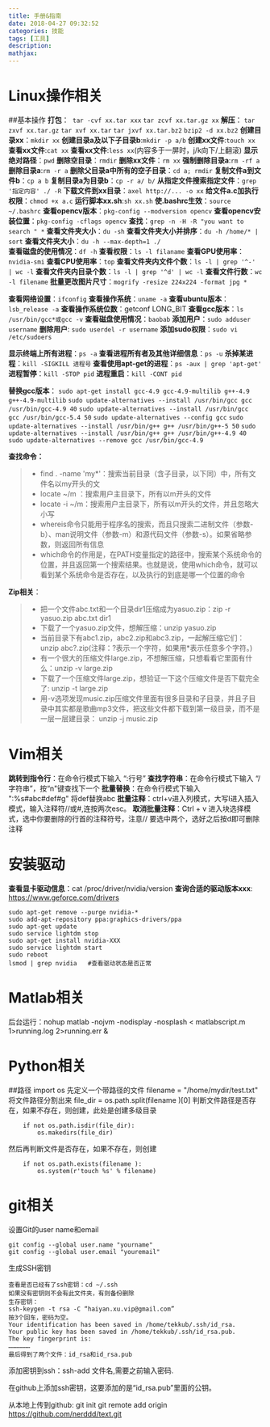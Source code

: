 ```yaml
---
title: 手册&指南
date: 2018-04-27 09:32:52
categories: 技能
tags: [工具]
description:
mathjax:
---
```


# Linux操作相关
##基本操作
**打包**：
​       `tar -cvf xx.tar xxx`
​	   `tar zcvf xx.tar.gz xx`
**解压**：
       `tar zxvf xx.tar.gz`
	   `tar xvf xx.tar`
	   `tar jxvf xx.tar.bz2`
	   `bzip2 -d xx.bz2`
**创建目录xx**：`mkdir xx`
**创建目录a及以下子目录b**:`mkdir -p a/b`
**创建xx文件**:`touch xx`
**查看xx文件**:`cat xx`
**查看xx文件**:`less xx`(内容多于一屏时，j/k向下/上翻滚)
**显示绝对路径**：`pwd`
**删除空目录**：`rmdir`
**删除xx文件**：`rm xx`
**强制删除目录a**:`rm -rf a`
**删除目录a**:`rm -r a`
**删除父目录a中所有的空子目录**：`cd a; rmdir` 
**复制文件a到文件b**：`cp a b`
**复制目录a为目录b**：`cp -r a/ b/`
**从指定文件搜索指定文件**：`grep '指定内容' ./ -R`
**下载文件到xx目录**：`axel http://... -o xx`
**给文件a.c加执行权限**：`chmod +x a.c`
**运行脚本xx.sh**:`sh xx.sh`
**使.bashrc生效**：`source ~/.bashrc`
**查看opencv版本**：`pkg-config --modversion opencv`
**查看opencv安装位置**：`pkg-config -cflags opencv`
**查找**：`grep -n -H -R "you want to search " *`
**查看文件夹大小**：`du -sh`
**查看文件夹大小并排序**：`du -h /home/* | sort`
**查看文件夹大小**：`du -h --max-depth=1 ./`  
**查看磁盘的使用情况**：`df -h`
**查看权限**：`ls -l filaname` 
**查看GPU使用率**：`nvidia-smi`
**查看CPU使用率**：`top`
**查看文件夹内文件个数**：`ls -l | grep '^-' | wc -l`
**查看文件夹内目录个数**：`ls -l | grep '^d' | wc -l`
**查看文件行数**：`wc -l filename`
**批量更改图片尺寸**：`mogrify -resize 224x224 -format jpg *`

**查看网络设置**：`ifconfig`
**查看操作系统**：`uname -a`
**查看ubuntu版本**：`lsb_release -a`
**查看操作系统位数**：getconf LONG_BIT
**查看gcc版本**：`ls /usr/bin/gcc*或gcc -v`
**查看磁盘使用情况**：`baobab`
**添加用户**：`sudo adduser username`
**删除用户**: `sudo userdel -r username`
**添加sudo权限**：`sudo vi /etc/sudoers`


**显示终端上所有进程**：`ps -a`
**查看进程所有者及其他详细信息**：`ps -u`
**杀掉某进程**：`kill -SIGKILL 进程号`
**查看使用apt-get的进程**：`ps -aux | grep 'apt-get'`
**进程暂停**：`kill -STOP pid`
**进程重启**：`kill -CONT pid`


**替换gcc版本**：
`sudo apt-get install gcc-4.9 gcc-4.9-multilib g++-4.9 g++-4.9-multilib`
`sudo update-alternatives --install /usr/bin/gcc gcc /usr/bin/gcc-4.9 40`
`sudo update-alternatives --install /usr/bin/gcc gcc /usr/bin/gcc-5.4 50`
`sudo update-alternatives --config gcc`
`sudo update-alternatives --install /usr/bin/g++ g++ /usr/bin/g++-5 50` 
`sudo update-alternatives --install /usr/bin/g++ g++ /usr/bin/g++-4.9 40`
`sudo update-alternatives --remove gcc /usr/bin/gcc-4.9`
	

**查找命令：**
> - find . -name 'my*'：搜索当前目录（含子目录，以下同）中，所有文件名以my开头的文
> - locate ~/m ：搜索用户主目录下，所有以m开头的文件
> - locate -i ~/m：搜索用户主目录下，所有以m开头的文件，并且忽略大小写
> - whereis命令只能用于程序名的搜索，而且只搜索二进制文件（参数-b）、man说明文件（参数-m）和源代码文件（参数-s）。如果省略参数，则返回所有信息
> - which命令的作用是，在PATH变量指定的路径中，搜索某个系统命令的位置，并且返回第一个搜索结果。也就是说，使用which命令，就可以看到某个系统命令是否存在，以及执行的到底是哪一个位置的命令


**Zip相关**：

> - 把一个文件abc.txt和一个目录dir1压缩成为yasuo.zip：zip -r yasuo.zip abc.txt dir1
> - 下载了一个yasuo.zip文件，想解压缩：unzip yasuo.zip
> - 当前目录下有abc1.zip，abc2.zip和abc3.zip，一起解压缩它们：unzip abc\?.zip(注释：?表示一个字符，如果用*表示任意多个字符。)
> - 有一个很大的压缩文件large.zip，不想解压缩，只想看看它里面有什么：unzip -v large.zip
> - 下载了一个压缩文件large.zip，想验证一下这个压缩文件是否下载完全了: unzip -t large.zip
> - 用-v选项发现music.zip压缩文件里面有很多目录和子目录，并且子目录中其实都是歌曲mp3文件，把这些文件都下载到第一级目录，而不是一层一层建目录： unzip -j music.zip







# Vim相关
**跳转到指令行**：在命令行模式下输入  “:行号”
**查找字符串**：在命令行模式下输入 “/字符串”，按“n"键查找下一个
**批量替换**：在命令行模式下输入 ":%s#abc#def#g"   将def替换abc
**批量注释**：ctrl+v进入列模式，大写I进入插入模式，输入注释符//或#,连按两次esc。
**取消批量注释**：Ctrl + v 进入块选择模式，选中你要删除的行首的注释符号，注意// 要选中两个，选好之后按d即可删除注释






# 安装驱动
**查看显卡驱动信息**：cat /proc/driver/nvidia/version
**查询合适的驱动版本xxx**: https://www.geforce.com/drivers
```
sudo apt-get remove --purge nvidia-*
sudo add-apt-repository ppa:graphics-drivers/ppa
sudo apt-get update
sudo service lightdm stop
sudo apt-get install nvidia-XXX
sudo service lightdm start
sudo reboot
lsmod | grep nvidia   #查看驱动状态是否正常
```






# Matlab相关
后台运行：nohup matlab -nojvm -nodisplay -nosplash < matlabscript.m 1>running.log 2>running.err &







# Python相关
##路径
import os
先定义一个带路径的文件
filename = "/home/mydir/test.txt"
将文件路径分割出来
file_dir = os.path.split(filename )[0]
判断文件路径是否存在，如果不存在，则创建，此处是创建多级目录
```
    if not os.path.isdir(file_dir):
        os.makedirs(file_dir)
```
然后再判断文件是否存在，如果不存在，则创建
```
    if not os.path.exists(filename ):
        os.system(r'touch %s' % filename)
```








# git相关

设置Git的user name和email

```
git config --global user.name "yourname"
git config --global user.email "youremail"
```

生成SSH密钥

```
查看是否已经有了ssh密钥：cd ~/.ssh
如果没有密钥则不会有此文件夹，有则备份删除
生存密钥：
ssh-keygen -t rsa -C “haiyan.xu.vip@gmail.com”
按3个回车，密码为空。
Your identification has been saved in /home/tekkub/.ssh/id_rsa.
Your public key has been saved in /home/tekkub/.ssh/id_rsa.pub.
The key fingerprint is:
………………
最后得到了两个文件：id_rsa和id_rsa.pub
```

添加密钥到ssh：ssh-add 文件名,需要之前输入密码.

在github上添加ssh密钥，这要添加的是“id_rsa.pub”里面的公钥。



从本地上传到github:
git init
git remote add origin https://github.com/nerddd/text.git  


